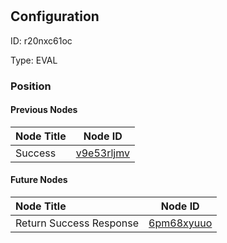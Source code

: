# <nil>
## Configuration
ID:  r20nxc61oc

Type: EVAL 








### Position

#### Previous Nodes
| Node Title | Node ID |
| :------------- | ------------ |
| Success  | [v9e53rljmv](./v9e53rljmv.md) | 
 
 #### Future Nodes
| Node Title | Node ID |
| :------------- | ------------ |
| Return Success Response |[6pm68xyuuo](./6pm68xyuuo.md) | 